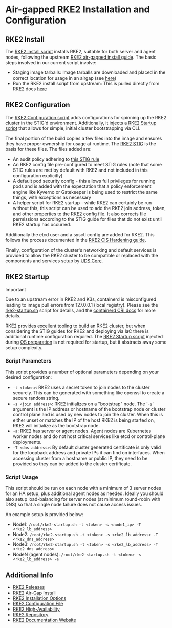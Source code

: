 # Air-gapped RKE2 Installation and Configuration

## RKE2 Install

The [RKE2 install script](../packages/uds-rke2/scripts/rke2/rke2-install.sh) installs RKE2, suitable for both server and agent nodes, following the upstream [RKE2 air-gapped install guide](https://docs.rke2.io/install/airgap). The basic steps involved in our current script involve:

- Staging image tarballs: Image tarballs are downloaded and placed in the correct location for usage in an airgap (see [here](https://docs.rke2.io/install/airgap#tarball-method))
- Run the RKE2 install script from upstream: This is pulled directly from RKE2 docs [here](https://docs.rke2.io/install/airgap#rke2-installsh-script-install)

## RKE2 Configuration

The [RKE2 Configuration script](../packages/uds-rke2/scripts/rke2/rke2-config.sh) adds configurations for spinning up the RKE2 cluster in the STIG'd environment. Additionally, it injects a [RKE2 Startup script](../packages/uds-rke2/scripts/rke2/configs/rke2-startup.sh) that allows for simple, initial cluster bootstrapping via CLI.

The final portion of the build copies a few files into the image and ensures they have proper ownership for usage at runtime. The [RKE2 STIG](https://www.stigviewer.com/stig/rancher_government_solutions_rke2/2022-10-13/) is the basis for these files. The files added are:

- An audit policy adhering to [this STIG rule](https://www.stigviewer.com/stig/rancher_government_solutions_rke2/2022-10-13/finding/V-254555)
- An RKE2 config file pre-configured to meet STIG rules (note that some STIG rules are met by default with RKE2 and not included in this configuration explicitly)
- A default pod security config - this allows full privileges for running pods and is added with the expectation that a policy enforcement engine like Kyverno or Gatekeeper is being used to restrict the same things, with exceptions as necessary
- A helper script for RKE2 startup - while RKE2 can certainly be run without this, this script can be used to add the RKE2 join address, token, and other properties to the RKE2 config file. It also corrects file permissions according to the STIG guide for files that do not exist until RKE2 startup has occurred.

Additionally the etcd user and a sysctl config are added for RKE2. This follows the process documented in the [RKE2 CIS Hardening guide](https://docs.rke2.io/security/hardening_guide#ensure-etcd-is-configured-properly).

Finally, configuration of the cluster's networking and default services is provided to allow the RKE2 cluster to be compatible or replaced with the components and services setup by [UDS Core](https://github.com/defenseunicorns/uds-core).

## RKE2 Startup

> [!IMPORTANT]  
> Due to an upstream error in RKE2 and K3s, containerd is misconfigured leading to image pull errors from 127.0.0.1 (local registry). Please see the [rke2-startup.sh](../packages/uds-rke2/scripts/rke2/configs/rke2-startup.sh) script for details, and the [containerd CRI docs](https://github.com/containerd/cri/blob/master/docs/config.md) for more details.

RKE2 provides excellent tooling to build an RKE2 cluster, but when considering the STIG guides for RKE2 and deploying via IaC there is additional runtime configuration required. The [RKE2 Startup script](../packages/uds-rke2/scripts/rke2/configs/rke2-startup.sh) injected during [OS preparation](./OS.md) is not required for startup, but it abstracts away some setup complexity.

### Script Parameters

This script provides a number of optional parameters depending on your desired configuration:

- `-t <token>`: RKE2 uses a secret token to join nodes to the cluster securely. This can be generated with something like openssl to create a secure random string.
- `-s <join address>`: RKE2 initializes on a "bootstrap" node. The '-s' argument is the IP address or hostname of the bootstrap node or cluster control plane and is used by new nodes to join the cluster. When this is either unset or matches the IP of the host RKE2 is being started on, RKE2 will initialize as the bootstrap node.
- `-a`: RKE2 has server or agent nodes. Agent nodes are Kubernetes worker nodes and do not host critical services like etcd or control-plane deployments.
- `-T <dns address>`: By default cluster generated certificate is only valid for the loopback address and private IPs it can find on interfaces. When accessing cluster from a hostname or public IP, they need to be provided so they can be added to the cluster certificate.

### Script Usage

This script should be run on each node with a minimum of 3 server nodes for an HA setup, plus additional agent nodes as needed. Ideally you should also setup load-balancing for server nodes (at minimum round-robin with DNS) so that a single node failure does not cause access issues.

An example setup is provided below:

- Node1: `/root/rke2-startup.sh -t <token> -s <node1_ip> -T <rke2_lb_address>`
- Node2: `/root/rke2-startup.sh -t <token> -s <rke2_lb_address> -T <rke2_dns_address>`
- Node3: `/root/rke2-startup.sh -t <token> -s <rke2_lb_address> -T <rke2_dns_address>`
- NodeN (agent nodes): `/root/rke2-startup.sh -t <token> -s <rke2_lb_address> -a`

## Additional Info

- [RKE2 Releases](https://github.com/rancher/rke2/releases)
- [RKE2 Air-Gap Install](https://docs.rke2.io/install/airgap#tarball-method)
- [RKE2 Installation Options](https://docs.rke2.io/install/methods)
- [RKE2 Configuration File](https://docs.rke2.io/install/configuration)
- [RKE2 High-Availability](https://ranchermanager.docs.rancher.com/how-to-guides/new-user-guides/kubernetes-cluster-setup/rke2-for-rancher)
- [RKE2 Repository](https://github.com/rancher/rke2)
- [RKE2 Documentation Website](https://docs.rke2.io/install/quickstart)
